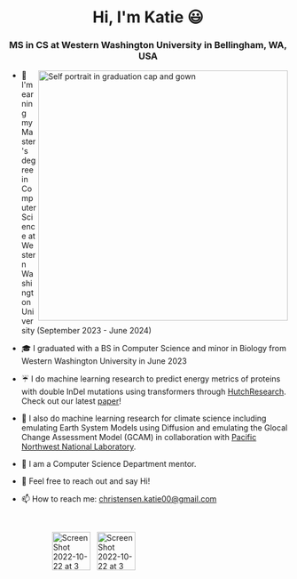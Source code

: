 <h1 align="center">Hi, I'm Katie 😃 </h1>

<h3 align="center">MS in CS at Western Washington University in Bellingham, WA, USA</h3>

<!---
<img align="right" width="400" alt="Self portrait with Seattle background" src="https://user-images.githubusercontent.com/55817515/197365138-3998ef17-51ea-4572-85e4-c167100781ef.png"> 
 --->

<img align="right" width="450" alt="Self portrait in graduation cap and gown" src="https://github.com/katiechristensen/katiechristensen/assets/55817515/34583132-1c41-4c26-a6e6-b181d08c9b5e">

- :high_brightness: I'm earning my Master's degree in Computer Science at Western Washington University (September 2023 - June 2024)

- 🎓 I graduated with a BS in Computer Science and minor in Biology from Western Washington University in June 2023


- :umbrella:  I do machine learning research to predict energy metrics of proteins with double InDel mutations using transformers through [HutchResearch](https://fw.cs.wwu.edu/~hutchib2/hutchresearch.html). Check out our latest [paper](https://arxiv.org/abs/2310.13806)!


- 🧬 I also do machine learning research for climate science including emulating Earth System Models using Diffusion and emulating the Glocal Change Assessment Model (GCAM) in collaboration with [Pacific Northwest National Laboratory](https://www.pnnl.gov/earth-coastal-science). 


- 🌸  I am a Computer Science Department mentor.  


- 💬  Feel free to reach out and say Hi!


- 📫  How to reach me: christensen.katie00@gmail.com


<br />

&nbsp;&nbsp;&nbsp;&nbsp;&nbsp;&nbsp;&nbsp;&nbsp;&nbsp;&nbsp;&nbsp;&nbsp;&nbsp;&nbsp;&nbsp;&nbsp;&nbsp;&nbsp;&nbsp;&nbsp;[<img width="69" alt="Screen Shot 2022-10-22 at 3 40 49 PM" src="https://user-images.githubusercontent.com/55817515/197364859-8688d8f7-6e78-43a2-8997-3d457bcf905d.png">](https://www.linkedin.com/in/katie-r-christensen)&nbsp;&nbsp;&nbsp;[<img width="69" alt="Screen Shot 2022-10-22 at 3 40 55 PM" src="https://user-images.githubusercontent.com/55817515/197364868-06cf3cec-354e-4104-be7d-be2420f7d39d.png">](https://github.com/katiechristensen) 
